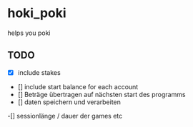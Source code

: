 # hoki_poki

helps you poki

## TODO

- [x] include stakes
- [] include start balance for each account
- [] Beträge übertragen auf nächsten start des programms
- [] daten speichern und verarbeiten



-[] sessionlänge / dauer der games etc